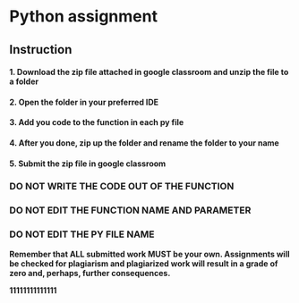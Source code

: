 # Python assignment

## Instruction

#### 1. Download the zip file attached in google classroom and unzip the file to a folder

#### 2. Open the folder in your preferred IDE

#### 3. Add you code to the function in each py file

#### 4. After you done, zip up the folder and rename the folder to your name

#### 5. Submit the zip file in google classroom

### DO NOT WRITE THE CODE OUT OF THE FUNCTION

### DO NOT EDIT THE FUNCTION NAME AND PARAMETER

### DO NOT EDIT THE PY FILE NAME

<strong> Remember that ALL submitted work MUST be your own. Assignments
will be checked for plagiarism and plagiarized work will result in a
grade of zero and, perhaps, further consequences.<strong>

11111111111111